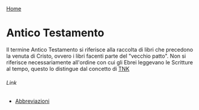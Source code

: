 [Home](/README.md)

# Antico Testamento

Il termine Antico Testamento si riferisce alla raccolta di libri che precedono la venuta di Cristo, ovvero i libri facenti parte del "vecchio patto". Non si riferisce necessariamente all'ordine con cui gli Ebrei leggevano le Scritture al tempo, questo lo distingue dal concetto di [TNK](/abbreviazioni/tnk.md)

###### Link

- [Abbreviazioni](/abbreviazioni.md)